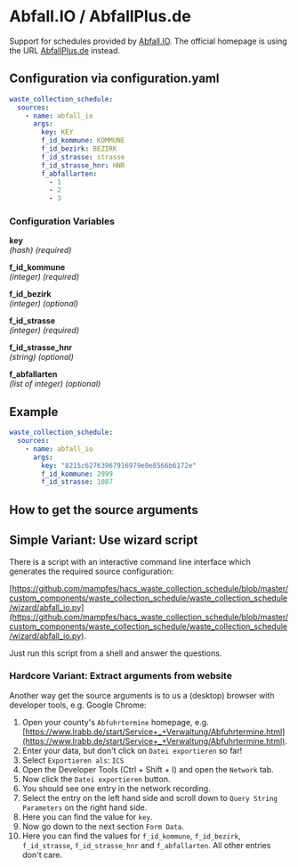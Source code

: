 # Abfall.IO / AbfallPlus.de

Support for schedules provided by [Abfall.IO](https://abfall.io). The official homepage is using the URL [AbfallPlus.de](https://www.abfallplus.de/) instead.

## Configuration via configuration.yaml

```yaml
waste_collection_schedule:
  sources:
    - name: abfall_io
      args:
        key: KEY
        f_id_kommune: KOMMUNE
        f_id_bezirk: BEZIRK
        f_id_strasse: strasse
        f_id_strasse_hnr: HNR
        f_abfallarten:
          - 1
          - 2
          - 3
```

### Configuration Variables

**key**<br>
*(hash) (required)*

**f_id_kommune**<br>
*(integer) (required)*

**f_id_bezirk**<br>
*(integer) (optional)*

**f_id_strasse**<br>
*(integer) (required)*

**f_id_strasse_hnr**<br>
*(string) (optional)*

**f_abfallarten**<br>
*(list of integer) (optional)*

## Example

```yaml
waste_collection_schedule:
  sources:
    - name: abfall_io
      args:
        key: "8215c62763967916979e0e8566b6172e"
        f_id_kommune: 2999
        f_id_strasse: 1087
```

## How to get the source arguments

## Simple Variant: Use wizard script

There is a script with an interactive command line interface which generates the required source configuration:

[https://github.com/mampfes/hacs_waste_collection_schedule/blob/master/custom_components/waste_collection_schedule/waste_collection_schedule/wizard/abfall_io.py](https://github.com/mampfes/hacs_waste_collection_schedule/blob/master/custom_components/waste_collection_schedule/waste_collection_schedule/wizard/abfall_io.py).

Just run this script from a shell and answer the questions.

### Hardcore Variant: Extract arguments from website

Another way get the source arguments is to us a (desktop) browser with developer tools, e.g. Google Chrome:

1. Open your county's `Abfuhrtermine` homepage, e.g. [https://www.lrabb.de/start/Service+_+Verwaltung/Abfuhrtermine.html](https://www.lrabb.de/start/Service+_+Verwaltung/Abfuhrtermine.html).
2. Enter your data, but don't click on `Datei exportieren` so far!
3. Select `Exportieren als`: `ICS`
4. Open the Developer Tools (Ctrl + Shift + I) and open the `Network` tab.
5. Now click the `Datei exportieren` button.
6. You should see one entry in the network recording.
7. Select the entry on the left hand side and scroll down to `Query String Parameters` on the right hand side.
8. Here you can find the value for `key`.
9. Now go down to the next section `Form Data`.
10. Here you can find the values for `f_id_kommune`, `f_id_bezirk`, `f_id_strasse`, `f_id_strasse_hnr` and `f_abfallarten`. All other entries don't care.

